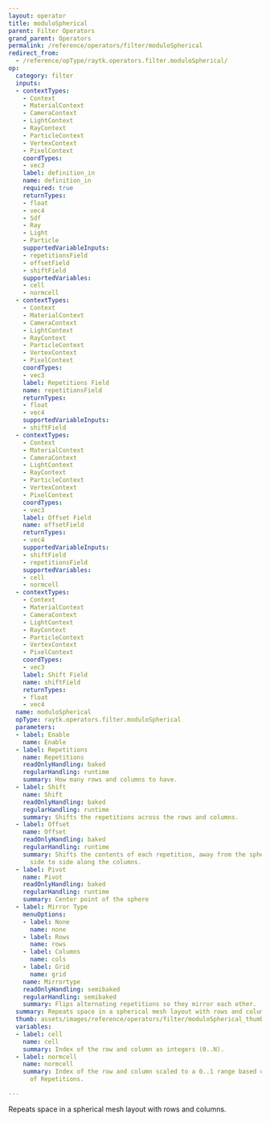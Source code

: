 ```yaml
---
layout: operator
title: moduloSpherical
parent: Filter Operators
grand_parent: Operators
permalink: /reference/operators/filter/moduloSpherical
redirect_from:
  - /reference/opType/raytk.operators.filter.moduloSpherical/
op:
  category: filter
  inputs:
  - contextTypes:
    - Context
    - MaterialContext
    - CameraContext
    - LightContext
    - RayContext
    - ParticleContext
    - VertexContext
    - PixelContext
    coordTypes:
    - vec3
    label: definition_in
    name: definition_in
    required: true
    returnTypes:
    - float
    - vec4
    - Sdf
    - Ray
    - Light
    - Particle
    supportedVariableInputs:
    - repetitionsField
    - offsetField
    - shiftField
    supportedVariables:
    - cell
    - normcell
  - contextTypes:
    - Context
    - MaterialContext
    - CameraContext
    - LightContext
    - RayContext
    - ParticleContext
    - VertexContext
    - PixelContext
    coordTypes:
    - vec3
    label: Repetitions Field
    name: repetitionsField
    returnTypes:
    - float
    - vec4
    supportedVariableInputs:
    - shiftField
  - contextTypes:
    - Context
    - MaterialContext
    - CameraContext
    - LightContext
    - RayContext
    - ParticleContext
    - VertexContext
    - PixelContext
    coordTypes:
    - vec3
    label: Offset Field
    name: offsetField
    returnTypes:
    - vec4
    supportedVariableInputs:
    - shiftField
    - repetitionsField
    supportedVariables:
    - cell
    - normcell
  - contextTypes:
    - Context
    - MaterialContext
    - CameraContext
    - LightContext
    - RayContext
    - ParticleContext
    - VertexContext
    - PixelContext
    coordTypes:
    - vec3
    label: Shift Field
    name: shiftField
    returnTypes:
    - float
    - vec4
  name: moduloSpherical
  opType: raytk.operators.filter.moduloSpherical
  parameters:
  - label: Enable
    name: Enable
  - label: Repetitions
    name: Repetitions
    readOnlyHandling: baked
    regularHandling: runtime
    summary: How many rows and columns to have.
  - label: Shift
    name: Shift
    readOnlyHandling: baked
    regularHandling: runtime
    summary: Shifts the repetitions across the rows and columns.
  - label: Offset
    name: Offset
    readOnlyHandling: baked
    regularHandling: runtime
    summary: Shifts the contents of each repetition, away from the sphere center or
      side to side along the columns.
  - label: Pivot
    name: Pivot
    readOnlyHandling: baked
    regularHandling: runtime
    summary: Center point of the sphere
  - label: Mirror Type
    menuOptions:
    - label: None
      name: none
    - label: Rows
      name: rows
    - label: Columns
      name: cols
    - label: Grid
      name: grid
    name: Mirrortype
    readOnlyHandling: semibaked
    regularHandling: semibaked
    summary: Flips alternating repetitions so they mirror each other.
  summary: Repeats space in a spherical mesh layout with rows and columns.
  thumb: assets/images/reference/operators/filter/moduloSpherical_thumb.png
  variables:
  - label: cell
    name: cell
    summary: Index of the row and column as integers (0..N).
  - label: normcell
    name: normcell
    summary: Index of the row and column scaled to a 0..1 range based on the number
      of Repetitions.

---
```



Repeats space in a spherical mesh layout with rows and columns.